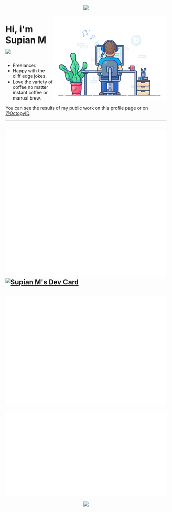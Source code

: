 <p align="center">
    <a href="https://github.com/Safouene1/support-palestine-banner/Markdown-pages/Support.md" target="_blank">
        <img src="https://raw.githubusercontent.com/Safouene1/support-palestine-banner/master/banner-support.svg">
    </a>
</p>
    
<div align="left">
  <a href="https://api.daily.dev/get?r=SupianIDz" target="_blank">
    <img
      width="355"
      align="right"
      src="https://raw.githubusercontent.com/SupianIDz/SupianIDz/main/coding.gif"
    />
  </a>
</div>

# Hi, i'm Supian M <img src="https://media.giphy.com/media/mGcNjsfWAjY5AEZNw6/giphy.gif" width="50">

- Freelancer.
- Happy with the cliff edge jokes.
- Love the variety of coffee no matter instant coffee or manual brew.

You can see the results of my public work on this profile page or on [@OctopyID](https://github.com/OctopyID).

---

![Metrics](https://raw.githubusercontent.com/SupianIDz/SupianIDz/metrics/metrics.svg)
<a href="https://app.daily.dev/supianidz">
   <img src="https://api.daily.dev/devcards/v2/i1iE0OYf6.png?type=default&r=q8d" width="290" alt="Supian M's Dev Card"/>
</a>
---
![Contributions](https://raw.githubusercontent.com/SupianIDz/SupianIDz/metrics/notable.svg)
---
![Achievements](https://raw.githubusercontent.com/SupianIDz/SupianIDz/metrics/achievements.svg)

<p align="center">
    <img src="https://komarev.com/ghpvc/?username=SupianIDz&label=Profile%20views&color=0e75b6&style=for-the-badge">
</p>
